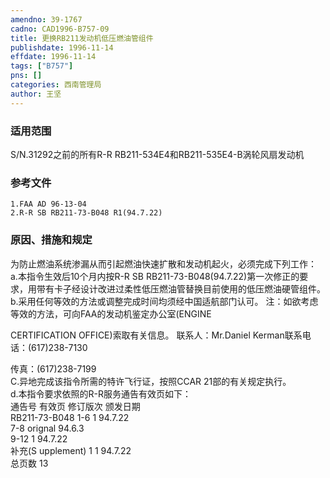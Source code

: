```yaml
---
amendno: 39-1767  
cadno: CAD1996-B757-09  
title: 更换RB211发动机低压燃油管组件  
publishdate: 1996-11-14  
effdate: 1996-11-14  
tags: ["B757"]  
pns: []  
categories: 西南管理局  
author: 王坚  
---
```

  
### 适用范围  
S/N.31292之前的所有R-R RB211-534E4和RB211-535E4-B涡轮风扇发动机  
  
<!--more-->  
### 参考文件  
    1.FAA AD 96-13-04  
    2.R-R SB RB211-73-B048 R1(94.7.22)  
  
### 原因、措施和规定  
为防止燃油系统渗漏从而引起燃油快速扩散和发动机起火，必须完成下列工作：  
a.本指令生效后10个月内按R-R SB RB211-73-B048(94.7.22)第一次修正的要求，用带有卡子经设计改进过柔性低压燃油管替换目前使用的低压燃油硬管组件。  
    b.采用任何等效的方法或调整完成时间均须经中国适航部门认可。     注：如欲考虑等效的方法，可向FAA的发动机鉴定办公室(ENGINE  
  
CERTIFICATION OFFICE)索取有关信息。 联系人：Mr.Daniel Kerman联系电话：(617)238-7130  
  
传真：(617)238-7199  
    C.异地完成该指令所需的特许飞行证，按照CCAR 21部的有关规定执行。  
    d.本指令要求依照的R-R服务通告有效页如下：  
通告号  有效页  修订版次  颁发日期  
RB211-73-B048   1-6   1   94.7.22  
 7-8    orignal  94.6.3  
 9-12  1   94.7.22  
补充(S upplement) 1  1   94.7.22  
总页数    13  
  
